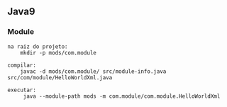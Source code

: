 ## Java9

### Module
    na raiz do projeto: 
        mkdir -p mods/com.module
        
    compilar:
        javac -d mods/com.module/ src/module-info.java src/com/module/HelloWorldXml.java
        
    executar:
         java --module-path mods -m com.module/com.module.HelloWorldXml